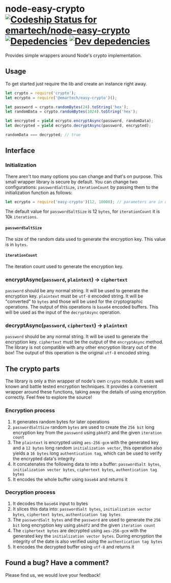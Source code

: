 # node-easy-crypto [ ![Codeship Status for emartech/node-easy-crypto](https://codeship.com/projects/0baf8660-f4ea-0133-b502-5ef57cbd419a/status?branch=master)](https://codeship.com/projects/150193) [![Depedencies](https://david-dm.org/emartech/node-easy-crypto.svg)](https://david-dm.org/emartech/node-easy-crypto) [![Dev depedencies](https://david-dm.org/emartech/node-easy-crypto/dev-status.svg)](https://david-dm.org/emartech/node-easy-crypto#info=devDependencies&view=table)
Provides simple wrappers around Node's crypto implementation.

## Usage
To get started just require the lib and create an instance right away.

```js
let crypto = require('crypto');
let ecrypto = require('@emartech/easy-crypto')();

let password = crypto.randomBytes(24).toString('hex');
let randomData = crypto.randomBytes(1024).toString('hex');

let encrypted = yield ecrypto.encryptAsync(password, randomData);
let decrypted = yield ecrypto.decryptAsync(password, encrypted);

randomData === decrypted; // true
```

## Interface

### Initialization
There aren't too many options you can change and that's on purpose. This small wrapper library is secure by default. You can change two configurations: `passwordSaltSize`, `iterationCount` by passing them to the initialization function as follows:
```js
let ecrypto = require('easy-crypto')(12, 10000); // parameters are in order: passwordSaltSize, iterationCount
```

The default value for `passwordSaltSize` is 12 `bytes`, for `iterationCount` it is 10k `iterations`.

#### `passwordSaltSize`
The size of the random data used to generate the encryption key. This value is in `bytes`.

#### `iterationCount`
The iteration count used to generate the encryption key.

### encryptAsync(`password`, `plaintext`) -> `ciphertext`
`password` should be any normal string. It will be used to generate the encryption key. `plaintext` must be `utf-8` encoded string. It will be "converted" to `bytes` and those will be used for the cryptographic operations. The output of this operations is `base64` encoded buffers. This will be used as the input of the `decryptAsync` operation.

### decryptAsync(`password`, `ciphertext`) -> `plaintext`
`password` should be any normal string. It will be used to generate the encryption key. `ciphertext` must be the output of the `encryptAsync` method. The library is not compatible with any other encryption library out of the box! The output of this operation is the original `utf-8` encoded string.

## The crypto parts
The library is only a thin wrapper of node's own `crypto` module. It uses well known and battle tested encryption techniques. It provides a convenient wrapper around these functions, taking away the details of using encryption correctly. Feel free to explore the source!

### Encryption process
1. It generates random bytes for later operations
2. `passwordSaltSize` random `bytes` are used to create the `256 bit` long encryption key from the `password` using `pbkdf2` and the given `iteration count`
3. The `plaintext` is encrypted using `aes-256-gcm` with the generated key and a `12 bytes` long random `initialization vector`, this operation also yields a `16 bytes` long `authentication tag`, which can be used to verify the encrypted data's integrity
4. It concatenates the following data to into a buffer: `passwordSalt bytes`, `initialization vector bytes`, `ciphertext bytes`, `authentication tag bytes`
5. It encodes the whole buffer using `base64` and returns it

### Decryption process
1. It decodes the `base64` input to bytes
2. It slices this data into: `passwordSalt bytes`, `initialization vector bytes`, `ciphertext bytes`, `authentication tag bytes`
3. The `passwordSalt bytes` and the `password` are used to generate the `256 bit` long encryption key using `pbkdf2` and the given `iteration count`
4. The `ciphertext bytes` are decrypted using `aes-256-gcm` with the generated key the `initialization vector bytes`. During encryption the integrity of the date is also verified using the `authentication tag bytes`
5. It encodes the decrypted buffer using `utf-8` and returns it

## Found a bug? Have a comment?
Please find us, we would love your feedback!
